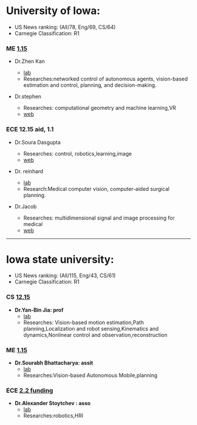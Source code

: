 # University of Iowa:
- US News ranking: (All/78, Eng/69, CS/64)
- Carnegie Classification: R1

### ME [1.15](https://grad.admissions.uiowa.edu/academics/mechanical-engineering-ms-or-phd)
- Dr.Zhen Kan
    - [lab](https://research.engineering.uiowa.edu/nsr/Research)
    - Researches:networked control of autonomous agents, vision-based estimation and control, planning, and decision-making.

- Dr.stephen 
    - Researches: computational geometry and machine learning,VR
    - [web](http://user.engineering.uiowa.edu/~sbaek//about.html)

### ECE 12.15 aid, 1.1

- Dr.Soura Dasgupta 
    -  Researches: control, robotics,learning,image
    -  [web](https://www.engineering.uiowa.edu/faculty-staff/soura-dasgupta)

- Dr. reinhard
    - [lab](http://user.engineering.uiowa.edu/~rbeichel/index.html)
    - Research:Medical computer vision, computer-aided surgical planning.

- Dr.Jacob  
    - Researches: multidimensional signal and image processing for medical
    - [web](http://research.engineering.uiowa.edu/cbig/content/positions)

---

# Iowa state university: 
- US News ranking: (All/115, Eng/43, CS/61)
- Carnegie Classification: R1

### CS [12.15](https://www.grad-college.iastate.edu/academics/programs/apresults.php?id=32)

- **Dr.Yan-Bin Jia: prof**
    - [lab](http://robotics.cs.iastate.edu/)
    - Researches: Vision-based motion estimation,Path planning,Localization and robot sensing,Kinematics and dynamics,Nonlinear control and observation,reconstruction

### ME [1.15](https://www.me.iastate.edu/graduate-program/)
- **Dr.Sourabh Bhattacharya: assit**
    - [lab](http://web.me.iastate.edu/sbhattac/index.html)
    - Researches:Vision-based Autonomous Mobile,planning

### ECE [2.2 funding](https://www.ece.iastate.edu/admissions/graduate-admissions/)

- **Dr.Alexander Stoytchev : asso**
    - [lab](http://www.ece.iastate.edu/~alexs/)
    - Researches:robotics,HRI

